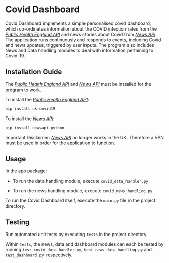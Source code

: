 # Covid Dashboard

Covid Dashboard implements a simple personalised covid dashboard, which co-ordinates information about the COVID infection rates from the 
[_Public Health England API_](https://publichealthengland.github.io/coronavirus-dashboard-api-python-sdk/) and news 
stories about Covid from [_News API_](https://newsapi.org/). 
The application runs continuously and responds to events, including Covid and news updates, triggered by user inputs.
The program also includes News and Data handling modules to deal with information pertaining to Covid-19. 

## Installation Guide

The [_Public Health England API_](https://publichealthengland.github.io/coronavirus-dashboard-api-python-sdk/) and 
[_News API_](https://newsapi.org/) must be installed for the program to work.

To install the [_Public Health England API_](https://publichealthengland.github.io/coronavirus-dashboard-api-python-sdk/):
```bash
pip install uk-covid19
```

To install the [_News API_](https://newsapi.org/):

```bash
pip install newsapi-python
```

Important Disclaimer: [_News API_](https://newsapi.org/) no longer works in the UK. Therefore a VPN must be used in 
order for the application to function. 

## Usage

In the app package:

- To run the data handling module, execute `covid_data_handler.py`

- To run the news handling module, execute `covid_news_handling.py`

To run the Covid Dashboard itself,  execute the `main.py` file in the project directory.

## Testing 

Run automated unit tests by executing `tests` in the project directory.

Within `tests`, the news, data and dashboard modules can each be tested by running `test_covid_data_handler.py`, 
`test_news_data_handling.py` and `test_dashboard.py `respectively.










